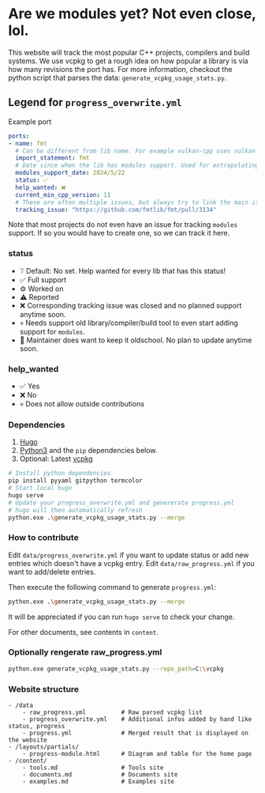# Are we modules yet? Not even close, lol.

This website will track the most popular C++ projects, compilers and build systems. We use vcpkg to get a rough idea on how popular a library is via how many revisions the port has. For more information, checkout the python script that parses the data: `generate_vcpkg_usage_stats.py`.  

## Legend for `progress_overwrite.yml`

Example port 
``` yml
ports: 
- name: fmt
  # Can be different from lib name. For example vulkan-cpp uses vulkan_cpp!
  import_statement: fmt
  # Date since when the lib has modules support. Used for extrapolating finish date
  modules_support_date: 2024/5/22 
  status: ✅
  help_wanted: ❌
  current_min_cpp_version: 11
  # These are often multiple issues, but always try to link the main issue
  tracking_issue: "https://github.com/fmtlib/fmt/pull/3134"
```

Note that most projects do not even have an issue for tracking `modules` support. If so you would have to create one, so we can track it here.

### status
- ❔ Default: No set. Help wanted for every lib that has this status!
- ✅ Full support
- ⚙️ Worked on
- ⚠️ Reported
- ❌ Corresponding tracking issue was closed and no planned support anytime soon.
- 💀 Needs support old library/compiler/build tool to even start adding support for `modules`.
- 🤡 Maintainer does want to keep it oldschool. No plan to update anytime soon.

### help_wanted
- ✅ Yes
- ❌ No
- 💀 Does not allow outside contributions

### Dependencies
1. [Hugo](https://gohugo.io/)
1. [Python3](https://www.python.org/downloads/) and the `pip` dependencies below. 
1. Optional: Latest [vcpkg](https://github.com/microsoft/vcpkg)

```bash
# Install python dependencies
pip install pyyaml gitpython termcolor
# Start local hugo
hugo serve
# Update your progress_overwrite.yml and genererate progress.yml
# hugo will then automatically refresh
python.exe .\generate_vcpkg_usage_stats.py --merge
```

### How to contribute

Edit `data/progress_overwrite.yml` if you want to update status or add new entries which doesn't
have a vcpkg entry. Edit `data/raw_progress.yml` if you want to add/delete entries.

Then execute the following command to generate `progress.yml`:

```bash
python.exe .\generate_vcpkg_usage_stats.py --merge
```

It will be appreciated if you can run `hugo serve` to check your change.

For other documents, see contents in `content`.

### Optionally rengerate raw_progress.yml
```bash
python.exe generate_vcpkg_usage_stats.py --repo_path=C:\vcpkg
```

### Website structure
```
- /data
    - raw_progress.yml          # Raw parsed vcpkg list
    - progress_overwrite.yml    # Additional infos added by hand like status, progress
    - progress.yml              # Merged result that is displayed on the website
- /layouts/partials/
    - progress-module.html      # Diagram and table for the home page
- /content/
    - tools.md                  # Tools site
    - documents.md              # Documents site
    - examples.md               # Examples site
```
